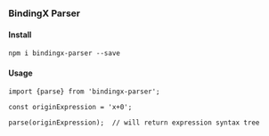 ### BindingX Parser

#### Install

```
npm i bindingx-parser --save

```

#### Usage

```
import {parse} from 'bindingx-parser';

const originExpression = 'x+0';

parse(originExpression);  // will return expression syntax tree

```